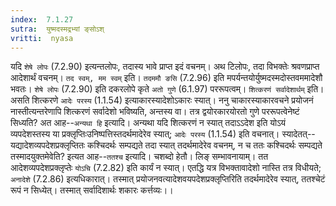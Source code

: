 ```yaml
---
index:  7.1.27
sutra:  युष्मदस्मद्रभ्यां ङ्सोऽश्
vritti:  nyasa
---
```


यदि `शेषे लोपः` (7.2.90) इत्यन्तलोपः, तदास्य भावे प्राप्त इदं वचनम्। अथ टिलोपः, तदा विभक्तेः श्रवणप्राप्त आदेशार्थं वचनम्। `तद स्वम्, मम स्वम्` इति। `तदममौ ङसि` (7.2.96) इति मपर्यन्तयोर्युष्मदस्मदोस्तवममादेशौ भवतः। `शेषे लोपः` (7.2.90) इति दकरलोपे कृते `अतो गुणे` (6.1.97) पररूपत्वम्। `शित्करणं सर्वादेशार्थम्` इति। असति शित्करणे `आदेः परस्य` (1.1.54) इत्याकारस्यादेशोऽकारः स्यात्। ननु चाकारस्याकारवचने प्रयोजनं नास्तीत्यन्तरेणापि शित्करणं सर्वादेशो भविष्यति, अन्तस्य वा। तत्र द्वयोरकारयोरतो गुणे पररूपत्वेनेष्टं सिध्यति? अत आह--`अन्यथा हि` इत्यादि। अन्यथा यदि शित्करणं न स्यात् तदाऽऽदेश इति योऽयं व्यपदेशस्तस्य या प्रक्लृप्तिःउनिष्पत्तिस्तदर्थमादेरेव स्यात्; `आदेः परस्य` (1.1.54) इति वचनात्। स्यादेतत्--यद्यादेशव्यपदेशप्रक्लृप्तितः कश्चिदर्थः सम्पद्यते तदा स्यात् तदर्थमादेरेव वचनम्, न च ततः कश्चिदर्थः सम्पद्यते तस्मादयुक्तमेवेति? इत्यत आह--`ततश्च` इत्यादि। चशब्दो हेतौ। लिङ् सम्भावनायाम्। तत आदेशव्यपदेशप्रक्लृप्तेः `योऽचि` (7.2.82) इति कार्यं न स्यात्। एतद्धि यत्र विभक्तावादेशो नास्ति तत्र विधीयते; `अनादेशे` (7.2.86) इत्यधिकारात्। तस्मात् प्रयोजनवत्यादेशवयपदेशप्रक्लृप्तिरिति तदर्थमादेरेव स्यात्, ततश्चेटं रूपं न सिध्येत्। तस्मात् सर्वादिशार्थः शकारः कर्त्तव्यः।।

